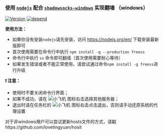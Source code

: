 ### 使用 [`nodejs`](https://nodejs.org/en/) 配合 [`shadowsocks-windows`](https://github.com/shadowsocks/shadowsocks-windows) 实现翻墙 （windows）

[![Version](https://img.shields.io/npm/v/freess.svg "version")](https://www.npmjs.com/package/freess)
[![depend](https://david-dm.org/lovetingyuan/freess/status.svg "dependencies")](https://david-dm.org/lovetingyuan/freess)

**使用方法：**
* 如果你没有安装`nodejs`请先安装，访问 https://nodejs.org/en/ 下载安装最新版即可
* 首次使用需要在命令行中执行 `npm install -g --production freess`
* 命令行中执行 `ss` 命令即可翻墙（首次使用需要耐心等待）
* 如果发生错误或者不能正常使用，请尝试通过命令`npm install -g freess`进行升级

**:heavy_exclamation_mark: 注意：**
+ 使用时不要关闭命令行界面；
+ 如果不成功，请在 ![小飞机](https://raw.githubusercontent.com/shadowsocks/shadowsocks-windows/master/shadowsocks-csharp/Resources/ss16.png) 图标右击选择其他服务器；
+ 退出时请在任务栏的 ![小飞机](https://raw.githubusercontent.com/shadowsocks/shadowsocks-windows/master/shadowsocks-csharp/Resources/ss16.png) 图标右击点击退出，否则请手动还原系统的代理设置

对于非windows用户可以尝试更新hosts文件的方式，请戳https://github.com/lovetingyuan/hosit
